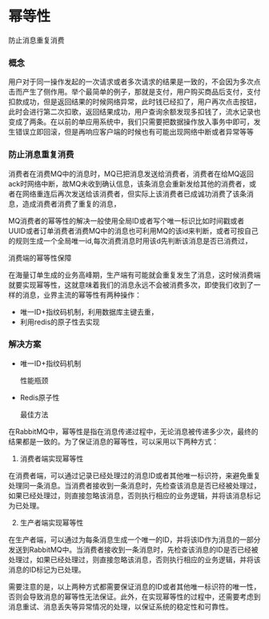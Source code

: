# 幂等性

防止消息重复消费

### 概念

用户对于同一操作发起的一次请求或者多次请求的结果是一致的，不会因为多次点击而产生了侧作用。举个最简单的例子，那就是支付，用户购买商品后支付，支付扣款成功，但是返回结果的时候网络异常，此时钱已经扣了，用户再次点击按钮，此时会进行第二次扣歌，返回结果成功，用户查询余额发现多扣钱了，流水记录也变成了两条。在以前的单应用系统中，我们只需要把数据操作放入事务中即可，发生错误立即回滚，但是再响应客户端的时候也有可能出现网络中断或者异常等等

### **防止消息重复消费**

消费者在消费MQ中的消息时，MQ已把消息发送给消费者，消费者在给MQ返回ack时网络中断，故MQ未收到确认信息，该条消息会重新发给其他的消费者，或者在网络重连后再次发送给该消费者，但实际上该消费者已成诚功消费了该条消息，造成消费者消费了重复的消息，



MQ消费者的幂等性的解决一般使用全局ID或者写个唯一标识比如时间戳或者UUID或者订单消费者消费MQ中的消息也可利用MQ的该id来判断，或者可按自己的规则生成一个全局唯一id,每次消费消息时用该d先判断该消息是否已消费过，

消费端的幂等性保障

在海量订单生成的业务高峰期，生产端有可能就会重复发生了消息，这时候消费端就要实现幂等性，这就意味着我们的消息永远不会被消费多次，即使我们收到了一样的消息，业界主流的幂等性有两种操作：

- 唯一ID+指纹码机制，利用数据库主键去重，
- 利用redis的原子性去实现

### 解决方案

- 唯一ID+指纹码机制

  性能瓶颈

- Redis原子性

  最佳方法



在RabbitMQ中，幂等性是指在消息传递过程中，无论消息被传递多少次，最终的结果都是一致的。为了保证消息的幂等性，可以采用以下两种方式：

1. 消费者端实现幂等性

在消费者端，可以通过记录已经处理过的消息ID或者其他唯一标识符，来避免重复处理同一条消息。当消费者接收到一条消息时，先检查该消息是否已经被处理过，如果已经处理过，则直接忽略该消息，否则执行相应的业务逻辑，并将该消息标记为已处理。

2. 生产者端实现幂等性

在生产者端，可以通过为每条消息生成一个唯一的ID，并将该ID作为消息的一部分发送到RabbitMQ中。当消费者接收到一条消息时，先检查该消息的ID是否已经被处理过，如果已经处理过，则直接忽略该消息，否则执行相应的业务逻辑，并将该消息的ID标记为已处理。

需要注意的是，以上两种方式都需要保证消息的ID或者其他唯一标识符的唯一性，否则会导致消息的幂等性无法保证。此外，在实现幂等性的过程中，还需要考虑到消息重试、消息丢失等异常情况的处理，以保证系统的稳定性和可靠性。

